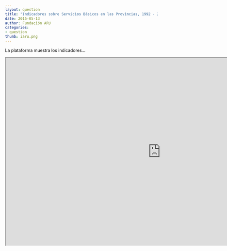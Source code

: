 ```yaml
---
layout: question
title: "Indicadores sobre Servicios Básicos en las Provincias, 1992 - 2012"
date: 2015-05-13
author: Fundación ARU
categories:
- question
thumb: iaru.png
---
```

La plataforma muestra los indicadores...

<iframe src="http://opendatabolivia.github.io/serp_nacional.html" width="1020" height="620" align="center"> 
